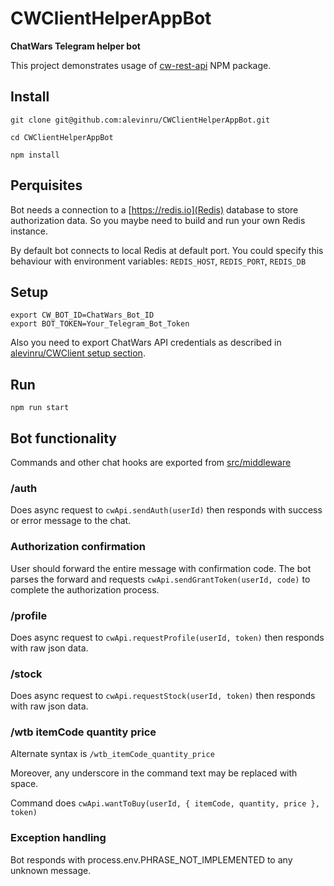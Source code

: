 # CWClientHelperAppBot

**ChatWars Telegram helper bot**

This project demonstrates usage of [cw-rest-api](https://github.com/alevinru/CWClient#cwclient) NPM package.

## Install

```Shell
git clone git@github.com:alevinru/CWClientHelperAppBot.git

cd CWClientHelperAppBot

npm install
```

## Perquisites

Bot needs a connection to a [https://redis.io](Redis) database to store authorization data.
So you maybe need to build and run your own Redis instance.

By default bot connects to local Redis at default port. You could specify this behaviour with environment variables:
`REDIS_HOST`, `REDIS_PORT`, `REDIS_DB`

## Setup

```Shell
export CW_BOT_ID=ChatWars_Bot_ID
export BOT_TOKEN=Your_Telegram_Bot_Token
```

Also you need to export ChatWars API credentials as described in
[alevinru/CWClient setup section](https://github.com/alevinru/CWClient#setup).


## Run

```Shell
npm run start
```

## Bot functionality

Commands and other chat hooks are exported from [src/middleware](src/middleware)

### /auth

Does async request to `cwApi.sendAuth(userId)` then responds with success or error message to the chat.

### Authorization confirmation

User should forward the entire message with confirmation code.
The bot parses the forward and requests `cwApi.sendGrantToken(userId, code)` to complete the authorization process.

### /profile

Does async request to `cwApi.requestProfile(userId, token)` then responds with raw json data.

### /stock

Does async request to `cwApi.requestStock(userId, token)` then responds with raw json data.

### /wtb itemCode quantity price

Alternate syntax is `/wtb_itemCode_quantity_price`

Moreover, any underscore in the command text may be replaced with space.

Command does `cwApi.wantToBuy(userId, { itemCode, quantity, price }, token)`

### Exception handling

Bot responds with process.env.PHRASE_NOT_IMPLEMENTED to any unknown message.



